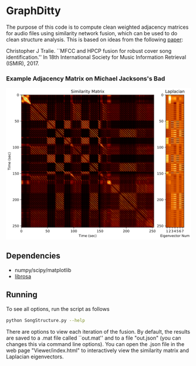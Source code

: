 # GraphDitty

The purpose of this code is to compute clean weighted adjacency matrices for audio files using similarity network fusion, which can be used to do clean structure analysis.  This is based on ideas from the following [paper]:


Christopher J Tralie. ``MFCC and HPCP fusion for robust cover song identification.'' In 18th International Society for Music Information Retrieval (ISMIR), 2017.

### Example Adjacency Matrix on Michael Jacksons's Bad
<img src = "Paper/Figures/SimilarityMatrix_Laplacian.svg" alt = "Example Adjacency Matrix on Michael Jacksons's Bad">


## Dependencies
* numpy/scipy/matplotlib
* [librosa]

## Running
To see all options, run the script as follows
~~~~~ bash
python SongStructure.py --help
~~~~~
There are options to view each iteration of the fusion.  By default, the results are saved to a .mat file called ``out.mat'' and to a file "out.json" (you can changes this via command line options).  You can open the .json file in the web page "Viewer/index.html" to interactively view the similarity matrix and Laplacian eigenvectors.


[Chris Tralie]: <http://www.ctralie.com>
[librosa]: <http://librosa.github.io/>
[paper]: <http://www.covers1000.net/ctralie2017_EarlyMFCC_HPCPFusion.pdf>
